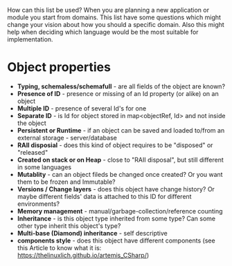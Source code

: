 How can this list be used? When you are planning a new application or module you start from domains.
This list have some questions which might change your vision about how you should a specific domain.
Also this might help when deciding which language would be the most suitable for implementation.

# Object properties

  - **Typing, schemaless/schemafull** - are all fields of the object are known?
  - **Presence of ID** - presence or missing of an Id property (or alike) on an object
  - **Multiple ID** - presence of several Id's for one
  - **Separate ID** - is Id for object stored in map<objectRef, Id> and not inside the object
  - **Persistent or Runtime** - if an object can be saved and loaded to/from an external storage - server/database
  - **RAII disposial** - does this kind of object requires to be "disposed" or "released"
  - **Created on stack or on Heap** - close to "RAII disposal", but still different in some languages
  - **Mutablity** - can an object fileds be changed once created? Or you want them to be frozen and Immutable?
  - **Versions / Change layers** - does this object have change history? Or maybe different fields' data is attached to this ID for different environments?
  - **Memory management** - manual/garbage-collection/reference counting
  - **Inheritance** - is this object type inherited from some type? Can some other type inherit this object's type?
  - **Multi-base (Diamond) inheritance** - self descriptive
  - **components style** - does this object have different components (see this Article to know what it is: https://thelinuxlich.github.io/artemis_CSharp/)
